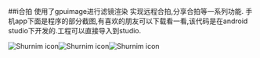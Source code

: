 ##i合拍 
使用了gpuimage进行滤镜渲染
实现远程合拍,分享合拍等一系列功能.
手机app下面是程序的部分截图,有喜欢的朋友可以下载看一看,该代码是在android studio下开发的.工程可以直接导入到studio.

![Shurnim icon](http://img.wdjimg.com/mms/screenshot/f/d3/26ac58f9374a7b136b462825b89a6d3f_320_568.jpeg)![Shurnim icon](http://img.wdjimg.com/mms/screenshot/8/5c/2ebb37e0e5756c320a08f707fa7eb5c8_320_568.jpeg)![Shurnim icon](http://img.wdjimg.com/mms/screenshot/8/30/43680aa201f9fa498ee594bc3c041308_320_568.jpeg)
